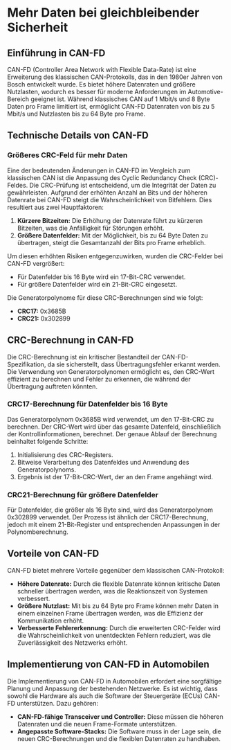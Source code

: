 # Mehr Daten bei gleichbleibender Sicherheit

## Einführung in CAN-FD

CAN-FD (Controller Area Network with Flexible Data-Rate) ist eine Erweiterung des klassischen CAN-Protokolls, das in den 1980er Jahren von Bosch entwickelt wurde. Es bietet höhere Datenraten und größere Nutzlasten, wodurch es besser für moderne Anforderungen im Automotive-Bereich geeignet ist. Während klassisches CAN auf 1 Mbit/s und 8 Byte Daten pro Frame limitiert ist, ermöglicht CAN-FD Datenraten von bis zu 5 Mbit/s und Nutzlasten bis zu 64 Byte pro Frame.

## Technische Details von CAN-FD

### Größeres CRC-Feld für mehr Daten

Eine der bedeutenden Änderungen in CAN-FD im Vergleich zum klassischen CAN ist die Anpassung des Cyclic Redundancy Check (CRC)-Feldes. Die CRC-Prüfung ist entscheidend, um die Integrität der Daten zu gewährleisten. Aufgrund der erhöhten Anzahl an Bits und der höheren Datenrate bei CAN-FD steigt die Wahrscheinlichkeit von Bitfehlern. Dies resultiert aus zwei Hauptfaktoren:

1. **Kürzere Bitzeiten:** Die Erhöhung der Datenrate führt zu kürzeren Bitzeiten, was die Anfälligkeit für Störungen erhöht.
2. **Größere Datenfelder:** Mit der Möglichkeit, bis zu 64 Byte Daten zu übertragen, steigt die Gesamtanzahl der Bits pro Frame erheblich.

Um diesen erhöhten Risiken entgegenzuwirken, wurden die CRC-Felder bei CAN-FD vergrößert:

- Für Datenfelder bis 16 Byte wird ein 17-Bit-CRC verwendet.
- Für größere Datenfelder wird ein 21-Bit-CRC eingesetzt.

Die Generatorpolynome für diese CRC-Berechnungen sind wie folgt:

- **CRC17:** 0x3685B
- **CRC21:** 0x302899

## CRC-Berechnung in CAN-FD

Die CRC-Berechnung ist ein kritischer Bestandteil der CAN-FD-Spezifikation, da sie sicherstellt, dass Übertragungsfehler erkannt werden. Die Verwendung von Generatorpolynomen ermöglicht es, den CRC-Wert effizient zu berechnen und Fehler zu erkennen, die während der Übertragung auftreten könnten.

### CRC17-Berechnung für Datenfelder bis 16 Byte

Das Generatorpolynom 0x3685B wird verwendet, um den 17-Bit-CRC zu berechnen. Der CRC-Wert wird über das gesamte Datenfeld, einschließlich der Kontrollinformationen, berechnet. Der genaue Ablauf der Berechnung beinhaltet folgende Schritte:

1. Initialisierung des CRC-Registers.
2. Bitweise Verarbeitung des Datenfeldes und Anwendung des Generatorpolynoms.
3. Ergebnis ist der 17-Bit-CRC-Wert, der an den Frame angehängt wird.

### CRC21-Berechnung für größere Datenfelder

Für Datenfelder, die größer als 16 Byte sind, wird das Generatorpolynom 0x302899 verwendet. Der Prozess ist ähnlich der CRC17-Berechnung, jedoch mit einem 21-Bit-Register und entsprechenden Anpassungen in der Polynomberechnung.

## Vorteile von CAN-FD

CAN-FD bietet mehrere Vorteile gegenüber dem klassischen CAN-Protokoll:

- **Höhere Datenrate:** Durch die flexible Datenrate können kritische Daten schneller übertragen werden, was die Reaktionszeit von Systemen verbessert.
- **Größere Nutzlast:** Mit bis zu 64 Byte pro Frame können mehr Daten in einem einzelnen Frame übertragen werden, was die Effizienz der Kommunikation erhöht.
- **Verbesserte Fehlererkennung:** Durch die erweiterten CRC-Felder wird die Wahrscheinlichkeit von unentdeckten Fehlern reduziert, was die Zuverlässigkeit des Netzwerks erhöht.

## Implementierung von CAN-FD in Automobilen

Die Implementierung von CAN-FD in Automobilen erfordert eine sorgfältige Planung und Anpassung der bestehenden Netzwerke. Es ist wichtig, dass sowohl die Hardware als auch die Software der Steuergeräte (ECUs) CAN-FD unterstützen. Dazu gehören:

- **CAN-FD-fähige Transceiver und Controller:** Diese müssen die höheren Datenraten und die neuen Frame-Formate unterstützen.
- **Angepasste Software-Stacks:** Die Software muss in der Lage sein, die neuen CRC-Berechnungen und die flexiblen Datenraten zu handhaben.


